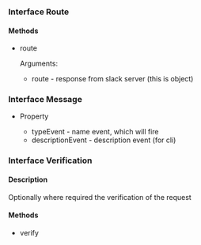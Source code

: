 ### Interface Route

#### Methods

- route
  
   Arguments:
   
   * route - response from slack server (this is object)
   
### Interface Message

- Property
   
    * typeEvent - name event, which will fire 
    * descriptionEvent - description event (for cli)
         
   
### Interface Verification
#### Description

Optionally where required the verification of the request

#### Methods

- verify
  